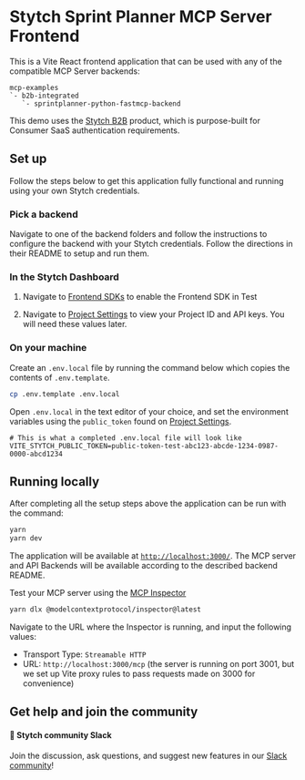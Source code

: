 # Stytch Sprint Planner MCP Server Frontend

This is a Vite React frontend application that can be used with any of the compatible MCP Server backends:

```
mcp-examples
`- b2b-integrated
   `- sprintplanner-python-fastmcp-backend
```

This demo uses the [Stytch B2B](https://stytch.com/b2b) product, which is purpose-built for Consumer SaaS authentication requirements.

## Set up

Follow the steps below to get this application fully functional and running using your own Stytch credentials.

### Pick a backend

Navigate to one of the backend folders and follow the instructions to configure the backend with your Stytch credentials. Follow the directions in their README to setup and run them.

### In the Stytch Dashboard

1. Navigate to [Frontend SDKs](https://stytch.com/dashboard/sdk-configuration?env=test) to enable the Frontend SDK in Test

2. Navigate to [Project Settings](https://stytch.com/dashboard/project-settings?env=test) to view your Project ID and API keys. You will need these values later.

### On your machine

Create an `.env.local` file by running the command below which copies the contents of `.env.template`.

```bash
cp .env.template .env.local
```

Open `.env.local` in the text editor of your choice, and set the environment variables using the `public_token` found on [Project Settings](https://stytch.com/dashboard/project-settings?env=test).

```
# This is what a completed .env.local file will look like
VITE_STYTCH_PUBLIC_TOKEN=public-token-test-abc123-abcde-1234-0987-0000-abcd1234
```

## Running locally

After completing all the setup steps above the application can be run with the command:

```bash
yarn
yarn dev
```

The application will be available at [`http://localhost:3000/`](http://localhost:3000/). The MCP server and API Backends will be available according to the described backend README.

Test your MCP server using the [MCP Inspector](https://modelcontextprotocol.io/docs/tools/inspector)

```bash
yarn dlx @modelcontextprotocol/inspector@latest
```

Navigate to the URL where the Inspector is running, and input the following values:

- Transport Type: `Streamable HTTP`
- URL: `http://localhost:3000/mcp` (the server is running on port 3001, but we set up Vite proxy rules to pass requests made on 3000 for convenience)

## Get help and join the community

#### :speech_balloon: Stytch community Slack

Join the discussion, ask questions, and suggest new features in our [Slack community](https://stytch.com/docs/resources/support/overview)!
